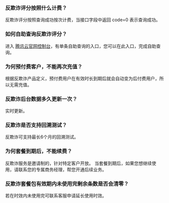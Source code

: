 ### 反欺诈评分按照什么计费？
反欺诈评分按照查询成功按次计费，当接口字段中返回 code=0 表示查询成功。

### 如何自助查询反欺诈评分？
进入 [腾讯云官网控制台]()，有单条自助查询的入口，您可以在此入口，完成自助查询。

### 为何预付费客户，不能再次充值？
根据反欺诈产品定义，预付费用户在有效时长到期后就会自动变为后付费用户，所以无需充值。

### 反欺诈后台数据多久更新一次？
实时更新。

### 反欺诈是否支持回溯测试？
反欺诈可支持最长6个月的回溯测试。

### 为何套餐到期后，不能续费？
反欺诈服务是邀请制的，针对特定客户开放。
当套餐到期后，如果您想继续使用，请联系您的专属商务经理，帮您开通后续业务。

### 反欺诈套餐包有效期内未使用完剩余条数是否会清零？
若在时效内未使用完可联系客服申请延长使用时效。
